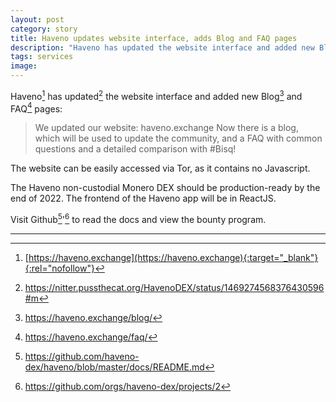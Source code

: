 ```yaml
---
layout: post
category: story
title: Haveno updates website interface, adds Blog and FAQ pages
description: "Haveno has updated the website interface and added new Blog and FAQ pages."
tags: services
image: 
---
```


Haveno[^1] has updated[^2] the website interface and added new Blog[^3] and FAQ[^4] pages:

> We updated our website: haveno.exchange Now there is a blog, which will be used to update the community, and a FAQ with common questions and a detailed comparison with #Bisq!

The website can be easily accessed via Tor, as it contains no Javascript. 

The Haveno non-custodial Monero DEX should be production-ready by the end of 2022. The frontend of the Haveno app will be in ReactJS.

Visit Github[^5]'[^6] to read the docs and view the bounty program.

---

[^1]: [https://haveno.exchange](https://haveno.exchange){:target="_blank"}{:rel="nofollow"}
[^2]: https://nitter.pussthecat.org/HavenoDEX/status/1469274568376430596#m
[^3]: https://haveno.exchange/blog/
[^4]: https://haveno.exchange/faq/
[^5]: https://github.com/haveno-dex/haveno/blob/master/docs/README.md
[^6]: https://github.com/orgs/haveno-dex/projects/2
